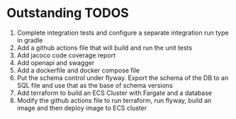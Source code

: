 # Outstanding TODOS

1. Complete integration tests and configure a separate integration run type in gradle
2. Add a github actions file that will build and run the unit tests
3. Add jacoco code coverage report
4. Add openapi and swagger
5. Add a dockerfile and docker compose file
6. Put the schema control under flyway.  Export the schema of the DB to an SQL file and use that as the base of schema versions
7. Add terraform to build an ECS Cluster with Fargate and a database
8. Modify the github actions file to run terraform, run flyway, build an image and then deploy image to ECS cluster
